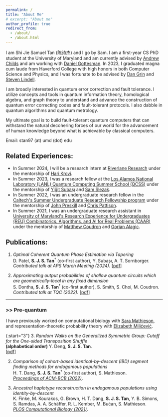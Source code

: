```yaml
---
permalink: /
title: "About Me"
# excerpt: "About me"
author_profile: true
redirect_from:
  - /about/
  - /about.html
---
```

I am Shi Jie Samuel Tan (陈诗杰) and I go by Sam. I am a first-year CS PhD student at the University of Maryland and am currently advised by <a href="https://www.cs.umd.edu/~amchilds/" target="_blank">Andrew Childs</a> and am working with <a href="https://www.cs.umd.edu/~dgottesm/" target="_blank">Daniel Gottesman</a>. In 2023, I graduated magna cum laude from Haverford College with high honors in both Computer Science and Physics, and I was fortunate to be advised by <a href="http://danielgrin.net/" target="_blank">Dan Grin</a> and <a href="https://www.haverford.edu/users/slindell" target="_blank">Steven Lindell</a>.

I am broadly interested in quantum error correction and fault tolerance. I utilize concepts and tools in quantum information theory, homological algebra, and graph theory to understand and advance the construction of quantum error correcting codes and fault-tolerant protocols. I also dabble in quantum algorithms and quantum metrology. 

My ultimate goal is to build fault-tolerant quantum computers that can withstand the natural decohering forces of our world for the advancement of human knowledge beyond what is achievable by classical computers.

Email: stan97 (at) umd (dot) edu

## Related Experiences:

* In Summer 2024, I will be a research intern at <a href="https://www.riverlane.com/research" target="_blank">Riverlane Research</a> under the mentorship of <a href="https://scholar.google.com/citations?user=whTm1tIAAAAJ&hl=en" target="_blank">Hari Krovi</a>.
* In Summer 2023, I was a research fellow at the <a href="https://www.lanl.gov/projects/national-security-education-center/information-science-technology/summer-schools/quantumcomputing/index.php" target="_blank">Los Alamos National Laboratory (LANL) Quantum Computing Summer School (QCSS)</a> under the mentorship of <a href="https://scholar.google.com/citations?user=VUHwzlwAAAAJ&hl=en" target="_blank">Yiğit Subaşı</a> and <a href="https://www.linkedin.com/in/sam-slezak-61253024b" target="_blank">Sam Slezak</a>.
* In Summer 2022, I was an undergraduate research fellow in the <a href="https://sfp.caltech.edu/undergraduate-research/programs/surf" target="_blank">Caltech's Summer Undergraduate Research Fellowship program</a> under the mentorship of <a href="https://www.its.caltech.edu/~preskill/" target="_blank">John Preskill</a> and <a href="https://scholar.google.com/citations?user=4neYf8oAAAAJ&hl=en" target="_blank">Chris Pattison</a>.
* In Summer 2021, I was an undergraduate research assistant in <a href="https://www.cs.umd.edu/projects/reucaar/" target="_blank">University of Maryland's Research Experience for Undergraduates (REU) Combinatorics, Algorithms, and AI for Real Problems (CAAR)</a> under the mentorship of <a href="https://matthewcoudron.github.io/" target="_blank">Matthew Coudron</a> and <a href="https://www.alagic.org/" target="_blank">Gorjan Alagic</a>.


## Publications:

1. *Optimal Coherent Quantum Phase Estimation via Tapering* <br>
D. Patel, **S. J. S. Tan**<sup>$\dagger$</sup> (co-first author), Y. Subaşı, A. T. Sornborger.<br>
*Contributed talk at APS March Meeting (2024).* [<a href="https://arxiv.org/abs/2403.18927" target="_blank">pdf</a>]

1. *Approximating output probabilities of shallow quantum circuits which are geometrically-local in any fixed dimension* <br>
S. Dontha, **S. J. S. Tan**<sup>$\dagger$</sup> (co-first author), S. Smith, S. Choi, M. Coudron.<br>
*Contributed talk at TQC (2022).* [<a href="https://arxiv.org/abs/2202.08349" target="_blank">pdf</a>]

* * *

### >> Pre-quantum

I have previously worked on computational biology with <a href="https://smathieson.sites.haverford.edu/" target="_blank">Sara Mathieson</a>, and representation-theoretic probability theory with <a href="https://www.haverford.edu/users/emilicevic" target="_blank">Elizabeth Milićević</a>.


{:start="3"}
3. *Random Walks on the Generalized Symmetric Group: Cutoff for the One-sided Transposition Shuffle* <br>
**(alphabetical order)** Y. Deng, **S. J. S. Tan**. <br>
[<a href="https://arxiv.org/abs/2211.10462" target="_blank">pdf</a>]

2. *Comparison of cohort-based identical-by-descent (IBD) segment finding methods for endogamous populations* <br>
H. T. Dang, **S. J. S. Tan**<sup>$\dagger$</sup> (co-first author), S. Mathieson. <br>
*<a href="https://dl.acm.org/doi/abs/10.1145/3535508.3545104" target="_blank">Proceedings of ACM-BCB (2022)</a>*.

1. *Ancestral haplotype reconstruction in endogamous populations using identity-by-descent* <br>
K. Finke, M. Kourakos, G. Brown, H. T. Dang, **S. J. S. Tan**, Y. B. Simons, S. Ramdas, A. A. Schäffer, R. L. Kember, M. Bućan, S. Mathieson. <br>
*<a href="https://journals.plos.org/ploscompbiol/article?id=10.1371/journal.pcbi.1008638" target="_blank">PLOS Computational Biology (2021)</a>*.
